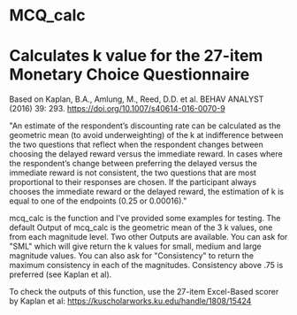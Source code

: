 # MCQ_calc
# Calculates k value for the 27-item Monetary Choice Questionnaire
Based on 
Kaplan, B.A., Amlung, M., Reed, D.D. et al. BEHAV ANALYST (2016) 39: 293. 
https://doi.org/10.1007/s40614-016-0070-9

"An estimate of the respondent’s discounting rate can be calculated as 
the geometric mean (to avoid underweighting) of the k at indifference 
between the two questions that reflect when the respondent changes between 
choosing the delayed reward versus the immediate reward. In cases where 
the respondent’s change between preferring the delayed versus the immediate 
reward is not consistent, the two questions that are most proportional to 
their responses are chosen. If the participant always chooses the immediate 
reward or the delayed reward, the estimation of k is equal to one of the 
endpoints (0.25 or 0.00016)."

mcq_calc is the function and I've provided some examples for testing. The 
default Output of mcq_calc is the geometric mean of the 3 k values, one from
each magnitude level. Two other Outputs are available. You can ask for "SML" which 
will give return the k values for small, medium and large magnitude values. You can 
also ask for "Consistency" to return the maximum consistency in each of the magnitudes. 
Consistency above .75 is preferred (see Kaplan et al).

To check the outputs of this function, use the 27-item Excel-Based scorer 
by Kaplan et al:
https://kuscholarworks.ku.edu/handle/1808/15424
